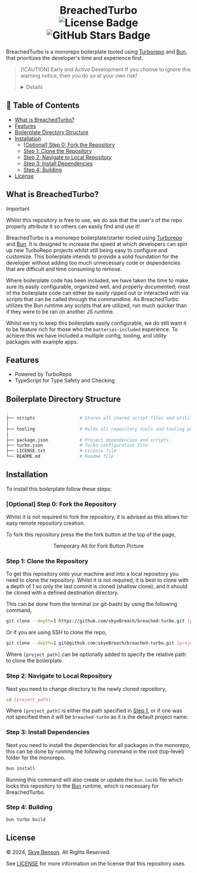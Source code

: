 <!-- markdownlint-disable-file MD041 -->
<div align="center">
    <h1>
        <br>
        BreachedTurbo
		<br>
		<img
			alt="License Badge"
			src="https://flat.badgen.net/github/license/skyeBreach/breached-turbo"
		/>
		<img
			alt="GitHub Stars Badge"
			src="https://flat.badgen.net/github/stars/skyeBreach/breached-turbo"
		/>
    </h1>
</div>

BreachedTurbo is a monorepo boilerplate tooled using <a href='https://turbo.build/'>Turborepo</a> and
<a href='https://bun.sh/'>Bun</a>, that prioritizes the developer's time and experience first.

> [!CAUTION] Early and Active Development
> If you choose to ignore this warning notice, then you do so at your own risk!
> <details>
>
> It is currently not recommended to use this boilerplate for any production level projects.
>
> Some of the features referred to within this README and the documentation provided are in an early stage or are not
> currently present.
>
> </details>

## 📝 Table of Contents <!-- omit in toc -->

- [What is BreachedTurbo?](#what-is-breachedturbo)
- [Features](#features)
- [Boilerplate Directory Structure](#boilerplate-directory-structure)
- [Installation](#installation)
    - [\[Optional\] Step 0: Fork the Repository](#optional-step-0-fork-the-repository)
    - [Step 1: Clone the Repository](#step-1-clone-the-repository)
    - [Step 2: Navigate to Local Repository](#step-2-navigate-to-local-repository)
    - [Step 3: Install Dependencies](#step-3-install-dependencies)
    - [Step 4: Building](#step-4-building)
- [License](#license)

## What is BreachedTurbo?

> [!IMPORTANT]
> Whilst this repository is free to use, we do ask that the user's of the repo properly attribute it so others can
> easily find and use it!

BreachedTurbo is a monorepo boilerplate/starter tooled using <a href='https://turbo.build/'>Turborepo</a> and
<a href='https://bun.sh/'>Bun</a>. It is designed to increase the speed at which developers can spin up new TurboRepo
projects whilst still being easy to configure and customize. This boilerplate intends to provide a solid foundation for
the developer without adding too much unnecessary code or dependencies that are difficult and time consuming to remove.

Where boilerplate code has been included, we have taken the time to make sure its easily configurable, organized well,
and properly documented; most of the boilerplate code can either be easily ripped out or interacted with via scripts
that can be called through the commandline. As BreachedTurbo utilizes the Bun runtime any scripts that are utilized, run
much quicker than if they were to be ran on another JS runtime.

Whilst we try to keep this boilerplate easily configurable, we do still want it to be feature rich for those who the
`batteries-included` experience. To achieve this we have included a multiple config, tooling, and utility packages with
example apps.

## Features

- Powered by TurboRepo
- TypeScript for Type Safety and Checking

## Boilerplate Directory Structure

```bash
.
├── scripts                 # Stores all shared script files and utility scripts that are needed by the monorepo
│
├── tooling                 # Holds all repository tools and tooling packages for the monorepo
│
├── package.json	        # Project dependencies and scripts
├── turbo.json              # Turbo configuration file
├── LICENSE.txt             # License file
└── README.md               # Readme file
```

## Installation

To install this boilerplate follow these steps:

### [Optional] Step 0: Fork the Repository

Whilst it is not required to fork the repository, it is advised as this allows for easy remote repository creation.

To fork this repository press the the fork button at the top of the page,
<TODO Picture of Fork Button>

<div align=center>
    <p>Temporary Alt for Fork Button Picture</p>
</div>

### Step 1: Clone the Repository

<TODO Add in the option for repo name>

To get this repository onto your machine and into a local repository you need to clone the repository.
Whilst it is not required, it is best to clone with a depth of 1 so only the last commit is cloned (shallow clone), and it should be cloned with a defined destination directory.

This can be done from the terminal (or git-bash) by using the following command,

```bash
git clone --depth=1 https://github.com/skyeBreach/breached-turbo.git [project_path]
```

Or if you are using SSH to clone the repo,

```bash
git clone --depth=1 git@github.com:skyeBreach/breached-turbo.git [project_path]
```

Where `[project_path]` can be optionally added to specify the relative path to clone the boilerplate.

### Step 2: Navigate to Local Repository

Next you need to change directory to the newly cloned repository,

```bash
cd [project_path]
```

Where `[project_path]` is either the path specified in [Step 1](#step-1-clone-the-repository), or if one was not
specified then it will be `breached-turbo` as it is the default project name.

### Step 3: Install Dependencies

Next you need to install the dependencies for all packages in the monorepo, this can be done by running the following
command in the root (top-level) folder for the monorepo.

```bash
bun install
```

Running this command will also create or update the `bun.lockb` file which locks this repository to the
[Bun](https://bun.sh/) runtime, which is necessary for BreachedTurbo.

### Step 4: Building

```bash
bun turbo build
```

## License

© 2024, [Skye Benson](https://github.com/skyeBreach). All Rights Reserved.

See [LICENSE](LICENSE) for more information on the license that this repository uses.
